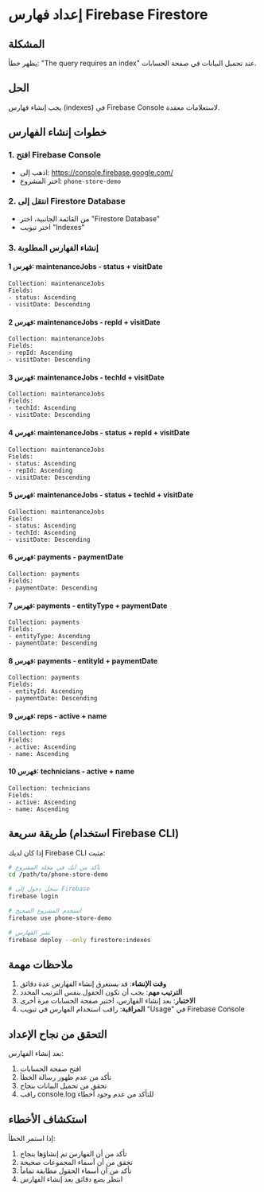 # إعداد فهارس Firebase Firestore

## المشكلة
يظهر خطأ: "The query requires an index" عند تحميل البيانات في صفحة الحسابات.

## الحل
يجب إنشاء فهارس (indexes) في Firebase Console لاستعلامات معقدة.

## خطوات إنشاء الفهارس

### 1. افتح Firebase Console
- اذهب إلى: https://console.firebase.google.com/
- اختر المشروع: `phone-store-demo`

### 2. انتقل إلى Firestore Database
- من القائمة الجانبية، اختر "Firestore Database"
- اختر تبويب "Indexes"

### 3. إنشاء الفهارس المطلوبة

#### فهرس 1: maintenanceJobs - status + visitDate
```
Collection: maintenanceJobs
Fields:
- status: Ascending
- visitDate: Descending
```

#### فهرس 2: maintenanceJobs - repId + visitDate
```
Collection: maintenanceJobs
Fields:
- repId: Ascending
- visitDate: Descending
```

#### فهرس 3: maintenanceJobs - techId + visitDate
```
Collection: maintenanceJobs
Fields:
- techId: Ascending
- visitDate: Descending
```

#### فهرس 4: maintenanceJobs - status + repId + visitDate
```
Collection: maintenanceJobs
Fields:
- status: Ascending
- repId: Ascending
- visitDate: Descending
```

#### فهرس 5: maintenanceJobs - status + techId + visitDate
```
Collection: maintenanceJobs
Fields:
- status: Ascending
- techId: Ascending
- visitDate: Descending
```

#### فهرس 6: payments - paymentDate
```
Collection: payments
Fields:
- paymentDate: Descending
```

#### فهرس 7: payments - entityType + paymentDate
```
Collection: payments
Fields:
- entityType: Ascending
- paymentDate: Descending
```

#### فهرس 8: payments - entityId + paymentDate
```
Collection: payments
Fields:
- entityId: Ascending
- paymentDate: Descending
```

#### فهرس 9: reps - active + name
```
Collection: reps
Fields:
- active: Ascending
- name: Ascending
```

#### فهرس 10: technicians - active + name
```
Collection: technicians
Fields:
- active: Ascending
- name: Ascending
```

## طريقة سريعة (استخدام Firebase CLI)

إذا كان لديك Firebase CLI مثبت:

```bash
# تأكد من أنك في مجلد المشروع
cd /path/to/phone-store-demo

# سجل دخول إلى Firebase
firebase login

# استخدم المشروع الصحيح
firebase use phone-store-demo

# نشر الفهارس
firebase deploy --only firestore:indexes
```

## ملاحظات مهمة

1. **وقت الإنشاء**: قد يستغرق إنشاء الفهارس عدة دقائق
2. **الترتيب مهم**: يجب أن تكون الحقول بنفس الترتيب المحدد
3. **الاختبار**: بعد إنشاء الفهارس، اختبر صفحة الحسابات مرة أخرى
4. **المراقبة**: راقب استخدام الفهارس في تبويب "Usage" في Firebase Console

## التحقق من نجاح الإعداد

بعد إنشاء الفهارس:
1. افتح صفحة الحسابات
2. تأكد من عدم ظهور رسالة الخطأ
3. تحقق من تحميل البيانات بنجاح
4. راقب console.log للتأكد من عدم وجود أخطاء

## استكشاف الأخطاء

إذا استمر الخطأ:
1. تأكد من أن الفهارس تم إنشاؤها بنجاح
2. تحقق من أن أسماء المجموعات صحيحة
3. تأكد من أن أسماء الحقول مطابقة تماماً
4. انتظر بضع دقائق بعد إنشاء الفهارس

